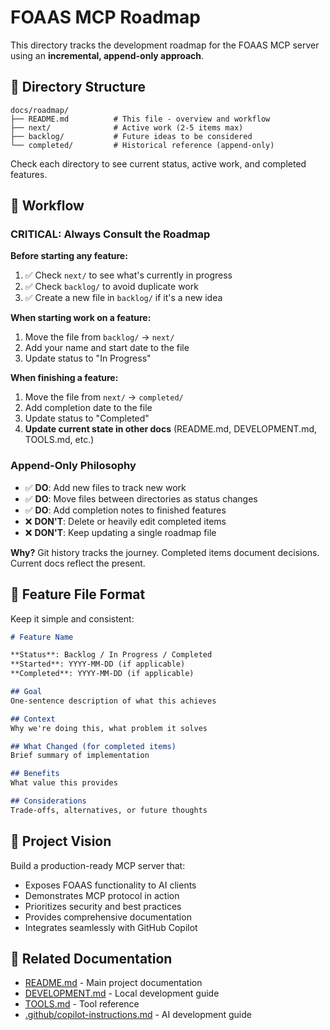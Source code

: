 # FOAAS MCP Roadmap

This directory tracks the development roadmap for the FOAAS MCP server using an **incremental, append-only approach**.

## 📁 Directory Structure

```
docs/roadmap/
├── README.md          # This file - overview and workflow
├── next/              # Active work (2-5 items max)
├── backlog/           # Future ideas to be considered
└── completed/         # Historical reference (append-only)
```

Check each directory to see current status, active work, and completed features.

## 🔄 Workflow

### CRITICAL: Always Consult the Roadmap

**Before starting any feature:**
1. ✅ Check `next/` to see what's currently in progress
2. ✅ Check `backlog/` to avoid duplicate work
3. ✅ Create a new file in `backlog/` if it's a new idea

**When starting work on a feature:**
1. Move the file from `backlog/` → `next/`
2. Add your name and start date to the file
3. Update status to "In Progress"

**When finishing a feature:**
1. Move the file from `next/` → `completed/`
2. Add completion date to the file
3. Update status to "Completed"
4. **Update current state in other docs** (README.md, DEVELOPMENT.md, TOOLS.md, etc.)

### Append-Only Philosophy

- ✅ **DO**: Add new files to track new work
- ✅ **DO**: Move files between directories as status changes
- ✅ **DO**: Add completion notes to finished features
- ❌ **DON'T**: Delete or heavily edit completed items
- ❌ **DON'T**: Keep updating a single roadmap file

**Why?** Git history tracks the journey. Completed items document decisions. Current docs reflect the present.

## 📝 Feature File Format

Keep it simple and consistent:

```markdown
# Feature Name

**Status**: Backlog / In Progress / Completed
**Started**: YYYY-MM-DD (if applicable)
**Completed**: YYYY-MM-DD (if applicable)

## Goal
One-sentence description of what this achieves

## Context
Why we're doing this, what problem it solves

## What Changed (for completed items)
Brief summary of implementation

## Benefits
What value this provides

## Considerations
Trade-offs, alternatives, or future thoughts
```

## 🎯 Project Vision

Build a production-ready MCP server that:
- Exposes FOAAS functionality to AI clients
- Demonstrates MCP protocol in action
- Prioritizes security and best practices
- Provides comprehensive documentation
- Integrates seamlessly with GitHub Copilot

## 🔗 Related Documentation

- [README.md](../../README.md) - Main project documentation
- [DEVELOPMENT.md](../DEVELOPMENT.md) - Local development guide
- [TOOLS.md](../TOOLS.md) - Tool reference
- [.github/copilot-instructions.md](../../.github/copilot-instructions.md) - AI development guide
